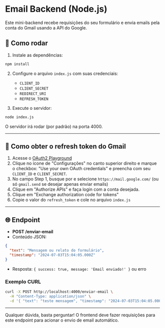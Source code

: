 # Email Backend (Node.js)

Este mini-backend recebe requisições do seu formulário e envia emails pela conta do Gmail usando a API do Google.

## 🚀 Como rodar

1. Instale as dependências:
```bash
npm install
```

2. Configure o arquivo `index.js` com suas credenciais:
   - `CLIENT_ID`
   - `CLIENT_SECRET`
   - `REDIRECT_URI`
   - `REFRESH_TOKEN`

3. Execute o servidor:
```bash
node index.js
```

O servidor irá rodar (por padrão) na porta 4000.

---
## 🔑 Como obter o refresh token do Gmail

1. Acesse o [OAuth2 Playground](https://developers.google.com/oauthplayground)
2. Clique no ícone de "Configurações" no canto superior direito e marque o checkbox: "Use your own OAuth credentials" e preencha com seu `CLIENT_ID` e `CLIENT_SECRET`.
3. No campo Step 1, busque por e selecione `https://mail.google.com/` (ou só `gmail.send` se desejar apenas enviar emails)
4. Clique em "Authorize APIs" e faça login com a conta desejada.
5. Clique em "Exchange authorization code for tokens"
6. Copie o valor do `refresh_token` e cole no arquivo `index.js`

---

## 🌐 Endpoint

- **POST /enviar-email**
- Conteúdo JSON:
```json
{
  "text": "Mensagem ou relato do formulário",
  "timestamp": "2024-07-03T15:04:05.000Z"
}
```
- Resposta: `{ success: true, message: 'Email enviado!' }` ou erro

### Exemplo CURL
```bash
curl -X POST http://localhost:4000/enviar-email \
  -H "Content-Type: application/json" \
  -d '{ "text": "teste mensagem", "timestamp": "2024-07-03T15:04:05.000Z" }'
```

---

Qualquer dúvida, basta perguntar! O frontend deve fazer requisições para este endpoint para acionar o envio de email automático.
